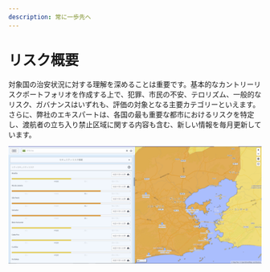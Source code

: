 ```yaml
---
description: 常に一歩先へ
---
```


# リスク概要

対象国の治安状況に対する理解を深めることは重要です。基本的なカントリーリスクポートフォリオを作成する上で、犯罪、市民の不安、テロリズム、一般的なリスク、ガバナンスはいずれも、評価の対象となる主要カテゴリーといえます。さらに、弊社のエキスパートは、各国の最も重要な都市におけるリスクを特定し、渡航者の立ち入り禁止区域に関する内容も含む、新しい情報を毎月更新しています。

![](../.gitbook/assets/p43-img02_axa%20%282%29.jpg)

